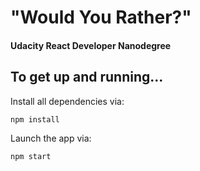 # "Would You Rather?"
#### Udacity React Developer Nanodegree

## To get up and running...

Install all dependencies via:

```
npm install
```

Launch the app via:

```
npm start
```

